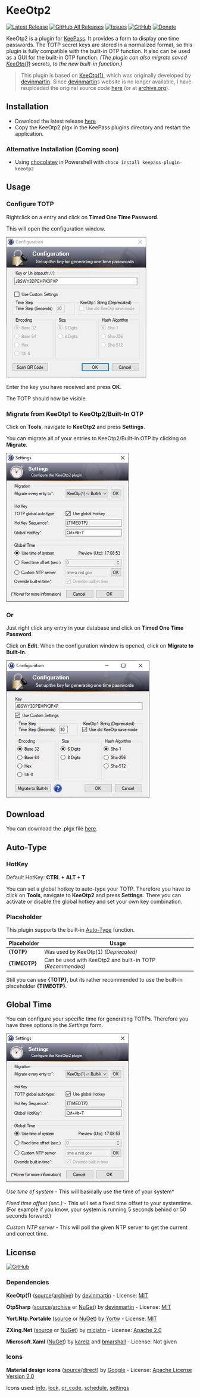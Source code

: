 # KeeOtp2
[![Latest Release](https://img.shields.io/github/v/release/tiuub/KeeOtp2)](https://github.com/tiuub/KeeOtp2/releases/latest)
[![GitHub All Releases](https://img.shields.io/github/downloads/tiuub/KeeOtp2/total)](https://github.com/tiuub/KeeOtp2/releases/latest)
[![Issues](https://img.shields.io/github/issues/tiuub/KeeOtp2)](https://github.com/tiuub/KeeOtp2/issues)
[![GitHub](https://img.shields.io/github/license/tiuub/KeeOtp2)](https://github.com/tiuub/KeeOtp2/blob/master/LICENSE)
[![Donate](https://img.shields.io/badge/Donate-PayPal-green.svg)](https://www.paypal.com/cgi-bin/webscr?cmd=_s-xclick&hosted_button_id=5F5QB7744AD5G&source=url)


KeeOtp2 is a plugin for [KeePass](http://keepass.info). It provides a form to display one time passwords. The TOTP secret keys are stored in a normalized format, so this plugin is fully compatible with the built-in OTP function. It also can be used as a GUI for the built-in OTP function. *(The plugin can also migrate saved [KeeOtp(1)](https://github.com/tiuub/KeeOtpMirror) secrets, to the new built-in function.)*

> This plugin is based on [KeeOtp(1)](https://github.com/tiuub/KeeOtpMirror), which was originally developed by [devinmartin](https://bitbucket.org/devinmartin). Since [devinmartin](https://bitbucket.org/devinmartin)s website is no longer available, I have reuploaded the original source code [here](https://github.com/tiuub/KeeOtpMirror) (or at [archive.org](http://web.archive.org/web/20200621144226/https://bitbucket.org/devinmartin/keeotp/wiki/Home)).

## Installation

 - Download the latest release [here](https://github.com/tiuub/KeeOtp2/releases/latest)
 - Copy the KeeOtp2.plgx in the KeePass plugins directory and restart the application.

### Alternative Installation (Coming soon)

- Using [chocolatey](https://chocolatey.org/) in Powershell with `choco install keepass-plugin-keeotp2`



## Usage

### Configure TOTP

Rightclick on a entry and click on **Timed One Time Password**.

This will open the configuration window.

![Configuration Window](Screenshots/screenshot-1.jpg)

Enter the key you have received and press **OK**.

The TOTP should now be visible.


### Migrate from KeeOtp1 to KeeOtp2/Built-In OTP

Click on **Tools**, navigate to **KeeOtp2** and press **Settings**.

You can migrate all of your entries to KeeOtp2/Built-In OTP by clicking on **Migrate**.

![Settings](Screenshots/screenshot-2.jpg)

### Or

Just right click any entry in your database and click on **Timed One Time Password**.

Click on **Edit**. When the configuration window is opened, click on **Migrate to Built-In**.

![Configuration Window](Screenshots/screenshot-3.jpg)



## Download

You can download the .plgx file [here](https://github.com/tiuub/KeeOtp2/releases/latest).



## Auto-Type

### HotKey
Default HotKey: **CTRL + ALT + T**

You can set a global hotkey to auto-type your TOTP.
Therefore you have to click on **Tools**, navigate to **KeeOtp2** and press **Settings**.
There you can activate or disable the global hotkey and set your own key combination.

### Placeholder

This plugin supports the built-in [Auto-Type](https://keepass.info/help/base/autotype.html) function.

Placeholder | Usage
--- | ---
**{TOTP}** | Was used by KeeOtp(1) *(Deprecated)*
**{TIMEOTP}** | Can be used with KeeOtp2 and built-in TOTP *(Recommended)*

Still you can use **{TOTP}**, but its rather recommended to use the built-in placeholder **{TIMEOTP}**.



## Global Time

You can configure your specific time for generating TOTPs. Therefore you have three options in the *Settings* form.

![Settings](Screenshots/screenshot-2.jpg)

*Use time of system* - This will basically use the time of your system*

*Fixed time offset (sec.)* - This will set a fixed time offset to your systemtime. (For example if you know, your system is running 5 seconds behind or 50 seconds forward.)

*Custom NTP server* - This will poll the given NTP server to get the current and correct time.
 


## License

[![GitHub](https://img.shields.io/github/license/tiuub/KeeOtp2)](https://github.com/tiuub/KeeOtp2/blob/master/LICENSE)

### Dependencies

**KeeOtp(1)** ([source](https://github.com/tiuub/KeeOtpMirror)/[archive](http://web.archive.org/web/20200621144226/https://bitbucket.org/devinmartin/keeotp/wiki/Home)) by [devinmartin](https://bitbucket.org/devinmartin) - License: [MIT](https://github.com/tiuub/KeeOtp2/blob/master/Dependencies/KeeOtp/LICENSE)

**OtpSharp** ([source](https://bitbucket.org/devinmartin/otp-sharp/wiki/Home)/[archive](http://web.archive.org/web/20200805171740/https://bitbucket.org/devinmartin/otp-sharp/wiki/Home) or [NuGet](https://www.nuget.org/packages/OtpSharp/)) by [devinmartin](https://bitbucket.org/devinmartin) - License: [MIT](https://github.com/tiuub/KeeOtp2/blob/master/Dependencies/OtpSharp/LICENSE)

**Yort.Ntp.Portable** ([source](https://github.com/Yortw/Yort.Ntp) or [NuGet](https://www.nuget.org/packages/Yort.Ntp.Portable/)) by [Yortw](https://github.com/Yortw) - License: [MIT](https://github.com/tiuub/KeeOtp2/blob/master/Dependencies/Yort.Ntp.Portable/LICENSE)

**ZXing.Net** ([source](https://github.com/micjahn/ZXing.Net/) or [NuGet](https://www.nuget.org/packages/ZXing.Net/)) by [micjahn](https://github.com/micjahn/) - License: [Apache 2.0](https://github.com/tiuub/KeeOtp2/blob/master/Dependencies/ZXing.Net/LICENSE)

**Microsoft.Xaml** ([NuGet](https://packages.nuget.org/packages/Microsoft.Xaml/)) by [karelz](https://packages.nuget.org/profiles/karelz) and [bmarshall](https://packages.nuget.org/profiles/bmarshall) - License: Not given


### Icons

**Material design icons** ([source](https://github.com/google/material-design-icons)/[direct](https://material.io/resources/icons)) by [Google](https://about.google) - License: [Apache License Version 2.0](https://github.com/tiuub/KeeOtp2/blob/master/Dependencies/MaterialDesignIcons/LICENSE)

Icons used: [info](https://material.io/resources/icons/?icon=info&style=baseline), [lock](https://material.io/resources/icons/?icon=lock&style=baseline), [qr_code](https://material.io/resources/icons/?icon=qr_code&style=baseline), [schedule](https://material.io/resources/icons/?icon=schedule&style=baseline), [settings](https://material.io/resources/icons/?icon=settings&style=baseline)
